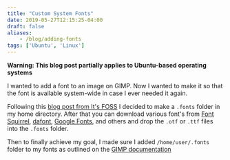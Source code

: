 ```yaml
---
title: "Custom System Fonts"
date: 2019-05-27T12:15:25-04:00
draft: false
aliases:
    - /blog/adding-fonts
tags: ['Ubuntu', 'Linux']
---
```


**Warning: This blog post partially applies to Ubuntu-based operating systems**

I wanted to add a font to an image on GIMP. Now I wanted to make it so that the font is available system-wide in case I ever needed it again.

Following this [blog post from It's FOSS](https://itsfoss.com/install-fonts-ubuntu/) I decided to make a `.fonts` folder in my home directory. After that you can download various font's from [Font Squirrel](https://www.fontsquirrel.com/), [dafont](https://www.dafont.com), [Google Fonts](https://fonts.google.com/), and others and drop the `.otf` or `.ttf` files into the `.fonts` folder.

Then to finally achieve my goal, I made sure I added `/home/user/.fonts` folder to my fonts as outlined on the [GIMP documentation](https://docs.gimp.org/2.10/en/gimp-using-fonts.html)